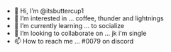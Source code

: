 - 👋 Hi, I’m @itsbuttercup1
- 👀 I’m interested in ... coffee, thunder and lightnings
- 🌱 I’m currently learning ... to socialize
- 💞️ I’m looking to collaborate on ... jk i'm single
- 📫 How to reach me ... #0079 on discord

<!---
itsbuttercup1/itsbuttercup1 is a ✨ special ✨ repository because its `README.md` (this file) appears on your GitHub profile.
You can click the Preview link to take a look at your changes.
--->
